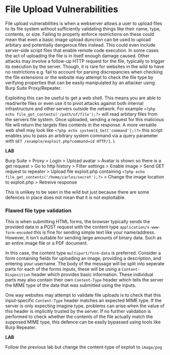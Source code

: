 # File Upload Vulnerabilities

File upload vulnerabilities is when a webserver allows a user to upload files to its file system without sufficiently validating things like their name, type, contents, or size. Failing to properly enforce restrictions on these could mean that even a basic image upload duncrion can be used to upload arbitary and potentially dangerous files instead. This could even include server-side script files that enable remote code execution. In some cases the act of uploading the file is in itself enough damage caused. Other attacks may involve a follow-up HTTP request for the file, typically to trigger its execution by the server. Though, it is rare for websites in the wild to have no restrictions e.g. fail to account for parsing discrepancies when checking the file extensions or the website may attempt to check the file type by verifying properties that can be easily manipulated by an attacker using Burp Suite Proxy/Repeater.

Exploiting this can be useful to get a web shell. This means you are able to read/write files or even use it to pivot attacks against both internal infrastructure and other servers outside the network. For example ```<?php echo file_get_contents('/path/of/file');?>``` will read arbitary files from the servers file system. Once uploaded, sending a request for this malicious file will return the targets files contents in the response. A more versatile web shell may look like ```<?php echo system($_Get['command'];)?>``` this script enables you to pass an arbitrary system command via a query parameter with ```GET /example/exploit.php?command=id HTTP/1.1```

**LAB**

Burp Suite > Proxy > Login > Upload avatar > Avatar is shown so there is a get request > Go to http history > Filter settings > Enable image > Send GET request to repeater > Upload file exploit.php containing ```<?php echo file_get_contents('/home/carlos/secret');?>``` > Change the image location to exploit.php > Retreive response

This is unlikey to be seen in the wild but just because there are some defences in place does not mean that it is not exploitable.

### Flawed file type validation

This is when submitting HTML forms, the browser typically sends the provided data in a POST request with the content type ```application/x-www-form-encoded``` this is fine for sending simple text like your name/address. However, it isn't suitable for sending large amounts of binary data. Such as an entire image file or a PDF document.

In this case, the content type ```multipart/form-data``` is preferred. Consider a form containing fields for uploading an image, providing a description, and entering your username. The body of the message will be split into seperate parts for each of the forms inputs, these will be using a ```Content-Disposition``` header which provides basic information. These individual parts may also contain their own ```Content-Type``` header which tells the server the MIME type of the data that was submitted using the inputs.

One way websites may attempt to validate file uploads is to check that this input-specific ```Content-Type``` header matches an expected MIME type. If the server is only expecting imagine type, problems can arise when the value of this header is implicitly trusted by the server. If no further validation is performed to check whether the contents of the file actually match the supposed MIME type, this defence can be easily bypassed using tools like Burp Repeater.

**LAB**

Follow the previous lab but change the content-type of exploit to ```image/png```